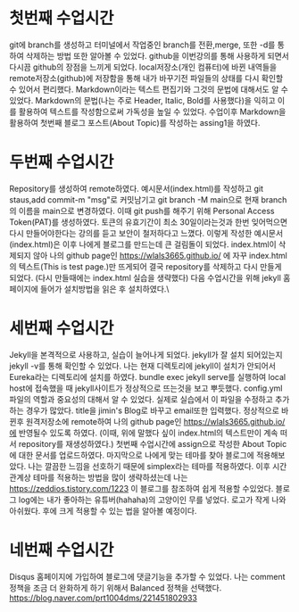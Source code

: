 # 첫번째 수업시간 
git에 branch를 생성하고 터미널에서 작업중인 branch를 전환,merge, 또한 -d를 통하여 삭제하는 방법 또한 알아볼 수 있었다.
github을 이번강의를 통해 사용하게 되면서 다시끔 github의 장점을 느끼게 되었다. 
local저장소(개인 컴퓨터)에 바뀐 내역들을 remote저장소(github)에 저장함을 통해 내가 바꾸기전 파일들의 상태를 다시 확인할 수 있어서 편리했다.
Markdown이라는 텍스트 편집기와 그것의 문법에 대해서도 알 수 있었다.
Markdown의 문법(나는 주로 Header, Italic, Bold를 사용했다)을 익히고 이를 활용하여 텍스트를 작성함으로써 가독성을 높일 수 있었다.
수업이후 Markdown을 활용하여 첫번째 블로그 포스트(About Topic)를 작성하는 assing1을 하였다.

# 두번째 수업시간 
Repository를 생성하여 remote하였다. 
예시문서(index.html)를 작성하고 git staus,add commit-m "msg"로 커밋남기고 git branch -M main으로 현재 branch의 이름을 main으로 변경하였다.
이때 git push를 해주기 위해 Personal Access Token(PAT)를 생성하였다. 토큰의 유효기간이 최소 30일이라는것과 한번 잊어먹으면 다시 만들어야한다는 강의를 듣고 보안이 철저하다고 느꼈다.
이렇게 작성한 예시문서(index.html)은 이후 나에게 블로그를 만드는데 큰 걸림돌이 되었다.
index.html이 삭제되지 않아 나의 github page인 https://wlals3665.github.io/ 에 자꾸 index.html의 텍스트(This is test page.)만 뜨게되어 결국 repository를 삭제하고 다시 만들게 되었다.
(다시 만들때에는 index.html 실습을 생략했다)
다음 수업시간을 위해 jekyll 홈페이지에 들어가 설치방법을 읽은 후 설치하였다.\

# 세번째 수업시간 
Jekyll을 본격적으로 사용하고, 실습이 늘어나게 되었다.
jekyll가 잘 설치 되어있는지 jekyll -v를 통해 확인할 수 있었다.
나는 현재 디렉토리에 jekyll이 설치가 안되어서 Eureka라는 디렉토리에 설치를 하였다. 
bundle exec jekyll serve를 실행하여 local host에 접속했을 때 jekyll사이트가 정상적으로 뜨는것을 보고 뿌듯했다.
config.yml 파일의 역할과 중요성의 대해서 알 수 있었다. 실제로 실습에서 이 파일을 수정하고 추가하는 경우가 많았다. 
title을 jimin's Blog로 바꾸고 email또한 입력했다. 정상적으로 바뀐후 원격저장소에 remote하여 나의 github page인 https://wlals3665.github.io/에 반영될수 있도록 하였다.
(이때, 위에 말했다 싶이 index.html의 텍스트만이 계속 떠서 repository를 재생성하였다.)
첫번째 수업시간에 assign으로 작성한 About Topic에 대한 문서를 업로드하였다.
마지막으로 나에게 맞는 테마를 찾아 블로그에 적용해보았다. 나는 깔끔한 느낌을 선호하기 때문에 simplex라는 테마를 적용하였다.
이후 시간관계상 테마를 적용하는 방법을 많이 생략하셨는데 나는 https://zeddios.tistory.com/1223 이 블로그를 참조하여 쉽게 적용할 수있었다.
블로그 log에는 내가 좋아하는 유튜버(hahaha)의 고양이인 무를 넣었다. 로고가 작게 나와 아쉬웠다. 후에 크게 적용할 수 있는 법을 알아볼 예정이다.

# 네번째 수업시간 #
Disqus 홈페이지에 가입하여 블로그에 댓글기능을 추가할 수 있었다. 나는 comment 정책을 조금 더 완화하게 하기 위해서 Balanced 정책을 선택했다. 
https://blog.naver.com/prt1004dms/221451802933
